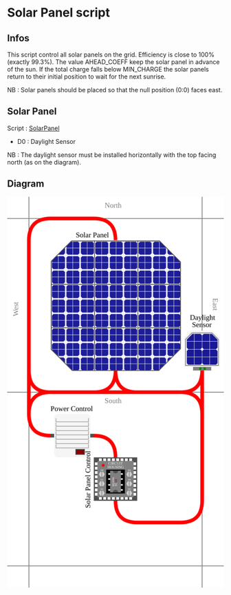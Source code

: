 # Solar Panel script

## Infos
This script control all solar panels on the grid.
Efficiency is close to 100% (exactly 99.3%).
The value AHEAD_COEFF keep the solar panel in advance of the sun.
If the total charge falls below MIN_CHARGE the solar panels return to their initial position to wait for the next sunrise.

NB : Solar panels should be placed so that the null position (0:0) faces east.

## Solar Panel
Script : [SolarPanel](/Scripts/SolarPanel)
- D0 : Daylight Sensor

NB : The daylight sensor must be installed horizontally with the top facing north  (as on the diagram).

## Diagram

![SolarPanel diagram](/Diagrams/SolarPanel.svg)
